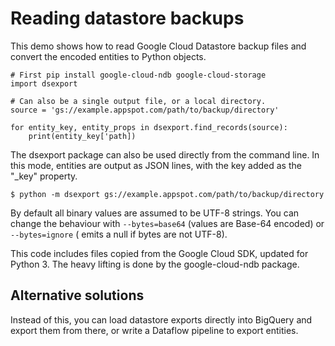 Reading datastore backups
=========================

This demo shows how to read Google Cloud Datastore backup files and convert the encoded entities to Python objects.

    # First pip install google-cloud-ndb google-cloud-storage
    import dsexport

    # Can also be a single output file, or a local directory.
    source = 'gs://example.appspot.com/path/to/backup/directory'

    for entity_key, entity_props in dsexport.find_records(source):
        print(entity_key['path])

The dsexport package can also be used directly from the command line. In this mode, entities are output as JSON lines, with the key added as the "_key" property.

    $ python -m dsexport gs://example.appspot.com/path/to/backup/directory

By default all binary values are assumed to be UTF-8 strings. You can change the behaviour with `--bytes=base64` (values are Base-64 encoded) or `--bytes=ignore` ( emits a null if bytes are not UTF-8).

This code includes files copied from the Google Cloud SDK, updated for Python 3. The heavy lifting is done by the google-cloud-ndb package.

Alternative solutions
---------------------

Instead of this, you can load datastore exports directly into BigQuery and export them from there, or write a Dataflow pipeline to export entities.

